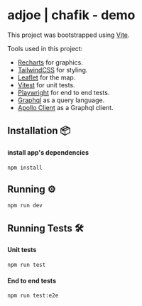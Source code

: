 # adjoe | chafik - demo


This project was bootstrapped using [Vite](https://vitejs.dev/). 

Tools used in this project:
- [Recharts](https://recharts.org/en-US/) for graphics.
- [TailwindCSS](https://tailwindcss.com/) for styling.
- [Leaflet](https://leafletjs.com/) for the map.
- [Vitest](https://vitest.dev/) for unit tests.
- [Playwright](https://playwright.dev/) for end to end tests.
- [Graphql](https://graphql.org/) as a query language.
- [Apollo Client](https://www.apollographql.com/docs/react/) as a Graphql client.

## Installation 📦

#### install app's dependencies

```
npm install
```

## Running ⚙️

```
npm run dev
```

## Running Tests 🛠️

#### Unit tests

```
npm run test
```

#### End to end tests

```
npm run test:e2e
```